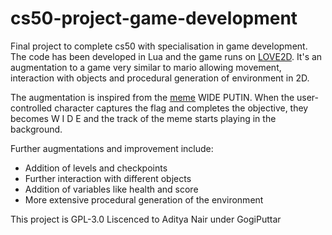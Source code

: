 # cs50-project-game-development
Final project to complete cs50 with specialisation in game development.
The code has been developed in Lua and the game runs on [LOVE2D](https://love2d.org/).
It's an augmentation to a game very similar to mario allowing movement, interaction with objects and procedural generation of environment in 2D.

The augmentation is inspired from the [meme](https://www.youtube.com/watch?v=Wl959QnD3lM) WIDE PUTIN.
When the user-controlled character captures the flag and completes the objective, they becomes W I D E and the track of the meme starts playing in the background. 

Further augmentations and improvement include:
* Addition of levels and checkpoints
* Further interaction with different objects
* Addition of variables like health and score
* More extensive procedural generation of the environment

This project is GPL-3.0 Liscenced to Aditya Nair under GogiPuttar
